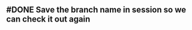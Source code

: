 ## #DONE Save the branch name in session so we can check it out again
<!--  #task -->
<!-- created:2023-09-12T13:05:42.718Z task-id:QdkF0 group:"Ungrouped Tasks" story-id:Start-task order:-60 -->
